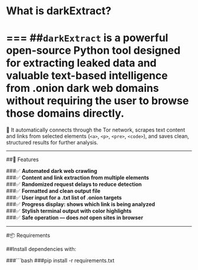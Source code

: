 
 # What is darkExtract?
===
##`darkExtract` is a powerful open-source Python tool designed for **extracting leaked data** and valuable text-based intelligence from **.onion** dark web domains without requiring the user to browse those domains directly.
===
🧪 It automatically connects through the Tor network, scrapes text content and links from selected elements (`<a>`, `<p>`, `<pre>`, `<code>`), and saves clean, structured results for further analysis.

---

##🚀 Features

###✅ **Automated dark web crawling**  
###✅ **Content and link extraction from multiple elements**  
###✅ **Randomized request delays to reduce detection**  
###✅ **Formatted and clean output file**  
###✅ **User input for a .txt list of .onion targets**  
###✅ **Progress display: shows which link is being analyzed**  
###✅ **Stylish terminal output with color highlights**  
###✅ **Safe operation — does *not* open sites in browser**  

---

 #📦 Requirements

##Install dependencies with:

###```bash
###pip install -r requirements.txt
